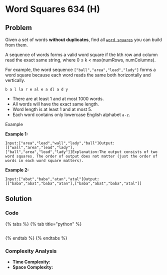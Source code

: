 # Word Squares 634 \(H\)

## Problem

Given a set of words **without duplicates**, find all [`word squares`](https://en.wikipedia.org/wiki/Word_square) you can build from them.

A sequence of words forms a valid word square if the kth row and column read the exact same string, where 0 ≤ k &lt; max\(numRows, numColumns\).

For example, the word sequence `["ball","area","lead","lady"]` forms a word square because each word reads the same both horizontally and vertically.

```text
b a l la r e al e a dl a d y
```

* There are at least 1 and at most 1000 words.
* All words will have the exact same length.
* Word length is at least 1 and at most 5.
* Each word contains only lowercase English alphabet `a-z`.

Example

**Example 1:**

```text
Input:["area","lead","wall","lady","ball"]Output:[["wall","area","lead","lady"],["ball","area","lead","lady"]]Explanation:The output consists of two word squares. The order of output does not matter (just the order of words in each word square matters).
```

**Example 2:**

```text
Input:["abat","baba","atan","atal"]Output: [["baba","abat","baba","atan"],["baba","abat","baba","atal"]]
```

## Solution 

### Code

{% tabs %}
{% tab title="python" %}
```python

```
{% endtab %}
{% endtabs %}

### Complexity Analysis

* **Time Complexity:**
* **Space Complexity:**

